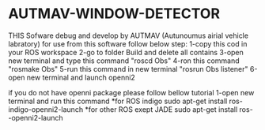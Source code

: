 # AUTMAV-WINDOW-DETECTOR
THIS Sofware debug and develop by AUTMAV (Autunoumus airial vehicle labratory) 
for use from this software follow below step:
1-copy this cod in your ROS workspace
2-go to folder Build and delete all contains
3-open new terminal and type this command  "roscd Obs"
4-ron this command "rosmake Obs"
5-run this command in new terminal "rosrun Obs listener"
6-open new terminal and launch openni2


if you do not have openni package please follow bellow tutorial
1-open new terminal and run this command
   *for ROS indigo
      sudo apt-get install ros-indigo-openni2-launch
   *for other ROS exept JADE 
     sudo apt-get install ros-<ROS VERSION> -openni2-launch
     
     

